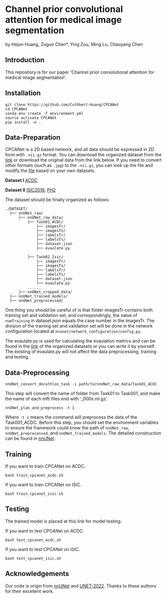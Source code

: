 # Channel prior convolutional attention for medical image segmentation

by Hejun Huang, Zuguo Chen*, Ying Zou, Ming Lu, Chaoyang Chen

## Introduction

This repository is for our paper 'Channel prior convolutional attention for medical image segmentation'.

## Installation

```
git clone https://github.com/Cuthbert-Huang/CPCANet
cd CPCANet
conda env create -f environment.yml
source activate CPCANet
pip install -e .
```

## Data-Preparation

CPCANet is a 2D based network, and all data should be expressed in 2D form with ```.nii.gz``` format. You can download the organized dataset from the [link](https://drive.google.com/drive/folders/1b4IVd9pOCFwpwoqfnVpsKZ6b3vfBNL6x?usp=sharing) or download the original data from the link below. If you need to convert other formats (such as ```.jpg```) to the ```.nii.gz```, you can look up the file and modify the [file]() based on your own datasets.

**Dataset I**
[ACDC](https://www.creatis.insa-lyon.fr/Challenge/acdc/)

**Dataset II**
[ISIC2016](https://www.isic-archive.com/#!/topWithHeader/wideContentTop/main), [PH2](https://www.fc.up.pt/addi/ph2%20database.html)

The dataset should be finally organized as follows:

```
./DATASET/
  ├── nnUNet_raw/
      ├── nnUNet_raw_data/
          ├── Task01_ACDC/
              ├── imagesTr/
              ├── imagesTs/
              ├── labelsTr/
              ├── labelsTs/
              ├── dataset.json
              ├── evaulate.py

          ├── Task02_Isic/
              ├── imagesTr/
              ├── imagesTs/
              ├── labelsTr/
              ├── labelsTs/
              ├── dataset.json
              ├── evaulate.py              
          ......
      ├── nnUNet_cropped_data/
  ├── nnUNet_trained_models/
  ├── nnUNet_preprocessed/
```

One thing you should be careful of is that folder imagesTr contains both training set and validation set, and correspondingly, the value of ```numTraining``` in dataset.json equals the case number in the imagesTr. The division of the training set and validation set will be done in the network configuration located at ```nnunet/network_configuration/config.py```.

The evaulate.py is used for calculating the evaulation metrics and can be found in the [link](https://drive.google.com/drive/folders/1b4IVd9pOCFwpwoqfnVpsKZ6b3vfBNL6x?usp=sharing) of the organized datasets or you can write it by yourself. The existing of evaulate.py will not affect the data preprocessing, training and testing.

## Data-Preprocessing

```
nnUNet_convert_decathlon_task -i path/to/nnUNet_raw_data/Task01_ACDC
```

This step will convert the name of folder from Task01 to Task001, and make the name of each nifti files end with '_000x.nii.gz'.

```
nnUNet_plan_and_preprocess -t 1
```

Where ```-t 1``` means the command will preprocess the data of the Task001_ACDC.
Before this step, you should set the environment variables to ensure the framework could know the path of ```nnUNet_raw```, ```nnUNet_preprocessed```, and ```nnUNet_trained_models```. The detailed construction can be found in [nnUNet](https://github.com/MIC-DKFZ/nnUNet/blob/master/documentation/setting_up_paths.md).

## Training

If you want to train CPCANet on ACDC.

```
bash train_cpcanet_acdc.sh
```

If you want to train CPCANet on ISIC.

```
bash train_cpcanet_isic.sh
```

## Testing

The trained model is placed at this link for model testing.

If you want to test CPCANet on ACDC.

```
bash test_cpcanet_acdc.sh
```

If you want to test CPCANet on ISIC.

```
bash test_cpcanet_isic.sh
```

## Acknowledgements

Our code is origin from [nnUNet](https://github.com/MIC-DKFZ/nnUNet) and [UNET-2022](https://github.com/282857341/UNet-2022). Thanks to these authors for their excellent work.
